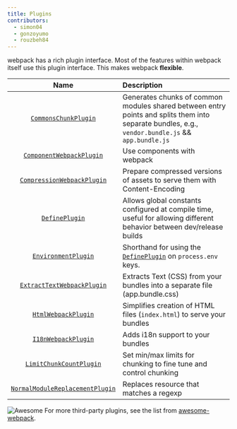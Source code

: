 ```yaml
---
title: Plugins
contributors:
  - simon04
  - gonzoyumo
  - rouzbeh84
---
```


webpack has a rich plugin interface. Most of the features within webpack itself use this plugin interface. This makes webpack **flexible**.

|Name|Description|
|:--:|:----------|
|[`CommonsChunkPlugin`](/documentation/plugins/commons-chunk-plugin)|Generates chunks of common modules shared between entry points and splits them into separate  bundles, e.g., `vendor.bundle.js` && `app.bundle.js`|
|[`ComponentWebpackPlugin`](/documentation/plugins/component-webpack-plugin)|Use components with webpack|
|[`CompressionWebpackPlugin`](/documentation/plugins/compression-webpack-plugin)|Prepare compressed versions of assets to serve them with Content-Encoding|
|[`DefinePlugin`](/documentation/plugins/define-plugin)|Allows global constants configured at compile time, useful for allowing different behavior between dev/release builds|
|[`EnvironmentPlugin`](/documentation/plugins/environment-plugin)|Shorthand for using the [`DefinePlugin`](./define-plugin) on `process.env` keys.|
|[`ExtractTextWebpackPlugin`](/documentation/plugins/extract-text-webpack-plugin)|Extracts Text (CSS) from your bundles into a separate file (app.bundle.css)|
|[`HtmlWebpackPlugin`](/documentation/plugins/html-webpack-plugin)| Simplifies creation of HTML files (`index.html`) to serve your bundles|
|[`I18nWebpackPlugin`](/documentation/plugins/i18n-webpack-plugin)|Adds i18n support to your bundles|
|[`LimitChunkCountPlugin`](/documentation/plugins/limit-chunk-count-plugin)| Set min/max limits for chunking to fine tune and control chunking|
|[`NormalModuleReplacementPlugin`](/documentation/plugins/normal-module-replacement-plugin)|Replaces resource that matches a regexp|

![Awesome](../assets/awesome-badge.svg)
For more third-party plugins, see the list from [awesome-webpack](https://github.com/webpack-contrib/awesome-webpack#webpack-plugins).
